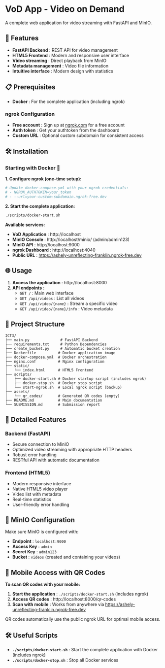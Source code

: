 # VoD App - Video on Demand

A complete web application for video streaming with FastAPI and MinIO.

## 🚀 Features

- **FastAPI Backend** : REST API for video management
- **HTML5 Frontend** : Modern and responsive user interface
- **Video streaming** : Direct playback from MinIO
- **Metadata management** : Video file information
- **Intuitive interface** : Modern design with statistics

## 📋 Prerequisites

- **Docker** : For the complete application (including ngrok)

### ngrok Configuration
- **Free account** : Sign up at [ngrok.com](https://ngrok.com) for a free account
- **Auth token** : Get your authtoken from the dashboard
- **Custom URL** : Optional custom subdomain for consistent access

## 🛠️ Installation

### Starting with Docker 🐳

**1. Configure ngrok (one-time setup):**
```bash
# Update docker-compose.yml with your ngrok credentials:
# - NGROK_AUTHTOKEN=your_token
# - --url=your-custom-subdomain.ngrok-free.dev
```

**2. Start the complete application:**
```bash
./scripts/docker-start.sh
```

**Available services:**
- **VoD Application** : http://localhost
- **MinIO Console** : http://localhost/minio/ (admin/admin123)
- **MinIO API** : http://localhost:9000
- **ngrok Dashboard** : http://localhost:4040
- **Public URL** : https://ashely-unreflecting-franklin.ngrok-free.dev

## 🌐 Usage

1. **Access the application** : http://localhost:8000
2. **API endpoints** :
   - `GET /` : Main web interface
   - `GET /api/videos` : List all videos
   - `GET /api/video/{name}` : Stream a specific video
   - `GET /api/video/{name}/info` : Video metadata

## 📁 Project Structure

```
ICT3/
├── main.py              # FastAPI Backend
├── requirements.txt     # Python Dependencies
├── create_bucket.py     # Automatic bucket creation
├── Dockerfile          # Docker application image
├── docker-compose.yml  # Docker orchestration
├── nginx.conf          # Nginx configuration
├── static/
│   └── index.html      # HTML5 Frontend
├── scripts/
│   ├── docker-start.sh # Docker startup script (includes ngrok)
│   ├── docker-stop.sh  # Docker stop script
│   └── start-ngrok.sh  # Local ngrok script (backup)
├── assets/
│   └── qr_codes/       # Generated QR codes (empty)
├── README.md           # Main documentation
└── SUBMISSION.md       # Submission report
```

## 🎯 Detailed Features

### Backend (FastAPI)
- Secure connection to MinIO
- Optimized video streaming with appropriate HTTP headers
- Robust error handling
- RESTful API with automatic documentation

### Frontend (HTML5)
- Modern responsive interface
- Native HTML5 video player
- Video list with metadata
- Real-time statistics
- User-friendly error handling

## 🔧 MinIO Configuration

Make sure MinIO is configured with:
- **Endpoint** : `localhost:9000`
- **Access Key** : `admin`
- **Secret Key** : `admin123`
- **Bucket** : `videos` (created and containing your videos)

## 📱 Mobile Access with QR Codes

**To scan QR codes with your mobile:**

1. **Start the application** : `./scripts/docker-start.sh` (includes ngrok)
2. **Access QR codes** : http://localhost:8000/qr-codes
3. **Scan with mobile** : Works from anywhere via https://ashely-unreflecting-franklin.ngrok-free.dev

QR codes automatically use the public ngrok URL for optimal mobile access.

## 🛠️ Useful Scripts

- **`./scripts/docker-start.sh`** : Start the complete application with Docker (includes ngrok)
- **`./scripts/docker-stop.sh`** : Stop all Docker services
